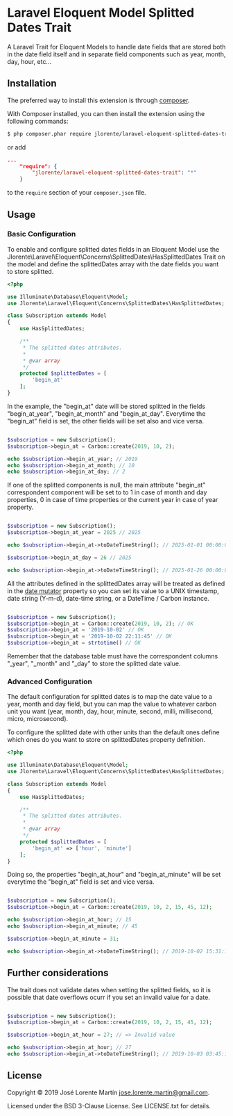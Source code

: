 Laravel Eloquent Model Splitted Dates Trait
===========================================

A Laravel Trait for Eloquent Models to handle date fields that are stored both 
in the date field itself and in separate field components such as year, month, 
day, hour, etc...

## Installation

The preferred way to install this extension is through [composer](http://getcomposer.org/download/).

With Composer installed, you can then install the extension using the following commands:

```bash
$ php composer.phar require jlorente/laravel-eloquent-splitted-dates-trait
```

or add 

```json
...
    "require": {
        "jlorente/laravel-eloquent-splitted-dates-trait": "*"
    }
```

to the ```require``` section of your `composer.json` file.

## Usage

### Basic Configuration

To enable and configure splitted dates fields in an Eloquent Model use the 
Jlorente\Laravel\Eloquent\Concerns\SplittedDates\HasSplittedDates Trait on the model 
and define the splittedDates array with the date fields you want to store splitted.


```php
<?php

use Illuminate\Database\Eloquent\Model;
use Jlorente\Laravel\Eloquent\Concerns\SplittedDates\HasSplittedDates;

class Subscription extends Model
{
    use HasSplittedDates;

    /**
     * The splitted dates attributes.
     *
     * @var array
     */
    protected $splittedDates = [
        'begin_at'
    ];
}

```


In the example, the "begin_at" date will be stored splitted in the fields 
"begin_at_year", "begin_at_month" and "begin_at_day". Everytime the "begin_at" 
field is set, the other fields will be set also and vice versa.


```php

$subscription = new Subscription();
$subscription->begin_at = Carbon::create(2019, 10, 2);

echo $subscription->begin_at_year; // 2019
echo $subscription->begin_at_month; // 10
echo $subscription->begin_at_day; // 2

```


If one of the splitted components is null, the main attribute "begin_at" correspondent 
component will be set to to 1 in case of month and day properties, 0 in case of 
time properties or the current year in case of year property.


```php

$subscription = new Subscription();
$subscription->begin_at_year = 2025 // 2025

echo $subscription->begin_at->toDateTimeString(); // 2025-01-01 00:00:00

$subscription->begin_at_day = 26 // 2025

echo $subscription->begin_at->toDateTimeString(); // 2025-01-26 00:00:00

```

All the attributes defined in the splittedDates array will be treated as defined 
in the [date mutator](https://laravel.com/docs/6.x/eloquent-mutators#date-mutators) 
property so you can set its value to a UNIX timestamp, date string (Y-m-d), 
date-time string, or a DateTime / Carbon instance.


```php

$subscription = new Subscription();
$subscription->begin_at = Carbon::create(2019, 10, 2); // OK
$subscription->begin_at = '2019-10-02' // OK
$subscription->begin_at = '2019-10-02 22:11:45' // OK
$subscription->begin_at = strtotime() // OK

```


Remember that the database table must have the correspondent columns "_year", "_month" 
and "_day" to store the splitted date value.

### Advanced Configuration

The default configuration for splitted dates is to map the date value to a year, 
month and day field, but you can map the value to whatever carbon unit 
you want (year, month, day, hour, minute, second, milli, millisecond, micro, microsecond).

To configure the splitted date with other units than the default ones define 
which ones do you want to store on splittedDates property definition.


```php
<?php

use Illuminate\Database\Eloquent\Model;
use Jlorente\Laravel\Eloquent\Concerns\SplittedDates\HasSplittedDates;

class Subscription extends Model
{
    use HasSplittedDates;

    /**
     * The splitted dates attributes.
     *
     * @var array
     */
    protected $splittedDates = [
        'begin_at' => ['hour', 'minute']
    ];
}

```


Doing so, the properties "begin_at_hour" and "begin_at_minute" will be set everytime 
the "begin_at" field is set and vice versa.

```php

$subscription = new Subscription();
$subscription->begin_at = Carbon::create(2019, 10, 2, 15, 45, 12);

echo $subscription->begin_at_hour; // 15
echo $subscription->begin_at_minute; // 45

$subscription->begin_at_minute = 31;

echo $subscription->begin_at->toDateTimeString(); // 2019-10-02 15:31:12

```


## Further considerations

The trait does not validate dates when setting the splitted fields, so it is 
possible that date overflows ocurr if you set an invalid value for a date.


```php

$subscription = new Subscription();
$subscription->begin_at = Carbon::create(2019, 10, 2, 15, 45, 12);

$subscription->begin_at_hour = 27; // => Invalid value

echo $subscription->begin_at_hour; // 27
echo $subscription->begin_at->toDateTimeString(); // 2019-10-03 03:45:12

```


## License 

Copyright &copy; 2019 José Lorente Martín <jose.lorente.martin@gmail.com>.

Licensed under the BSD 3-Clause License. See LICENSE.txt for details.
